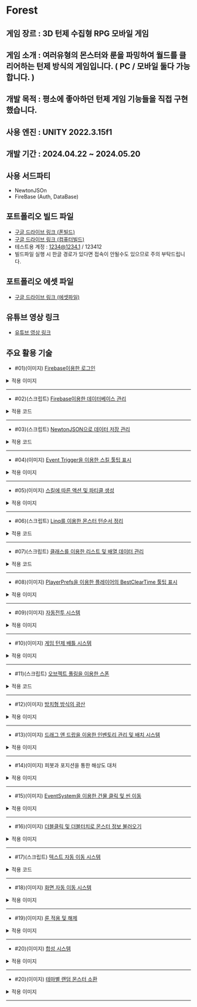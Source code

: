 # Forest
## 게임 장르 : 3D 턴제 수집형 RPG 모바일 게임
## 게임 소개 : 여러유형의 몬스터와 룬을 파밍하여 월드를 클리어하는 턴제 방식의 게임입니다. ( PC / 모바일 둘다 가능합니다. )
## 개발 목적 : 평소에 좋아하던 턴제 게임 기능들을 직접 구현 했습니다.
## 사용 엔진 : UNITY 2022.3.15f1
## 개발 기간 : 2024.04.22 ~ 2024.05.20
## 사용 서드파티
- NewtonJSOn
- FireBase (Auth, DataBase)
## 포트폴리오 빌드 파일 
- [구글 드라이브 링크 (폰빌드)](https://drive.google.com/file/d/1M6DGcc7NXsxjc8Iiz4H56YeGTWR0rZBu/view?usp=drive_link)
- [구글 드라이브 링크 (컴퓨터빌드)](https://drive.google.com/file/d/1r_VcA_yPS1Dhi6umT22NGmPqBKLu45no/view?usp=drive_link)
- 테스트용 계정 : 1234@1234.1 / 123412
- 빌드파일 실행 시 한글 경로가 있다면 접속이 안될수도 있으므로 주의 부탁드립니다.
## 포트폴리오 에셋 파일 
- [구글 드라이브 링크 (에셋파일)](https://drive.google.com/file/d/1XbgiA8YEmbkuCFdqxQFaWFG1ZAtk1Af7/view?usp=sharing)
## 유튜브 영상 링크
- [유튜브 영상 링크](https://www.youtube.com/watch?v=v50233gSmvE)
## 주요 활용 기술
- #01)(이미지) [Firebase이용한 로그인](https://cafe.naver.com/bbangnity/71)
<details>
<summary>적용 이미지</summary>
  
![로그인](./GitImage/로그인.gif)

</details>

***

- #02)(스크립트) [Firebase이용한 데이터베이스 관리](https://cafe.naver.com/bbangnity/86)
<details>
<summary>적용 코드</summary>
  
```
    public void LoadDB()  // 플레이어 데이터를 데이터베이스에서 불러오는 함수
    {
        // UserId에 있는 MonsterInventory 데이터를 데이터베이스에서 불러오기
        reference.Child(FireBaseAuthManager.Instance.UserId).Child("MonsterInven").GetValueAsync().ContinueWith(task =>
        {
            if (task.IsFaulted)
            {
                // 예외 처리
                Debug.LogError("Error getting data: " + task.Exception);
                return;
            }
            if (task.IsCompleted)
            {
                // 데이터를 JSON 형식으로 변환
                DataSnapshot snapshot = task.Result;
                string jsonData = snapshot.GetRawJsonValue();
                // JSON 데이터를 파일에 저장
                string filePath = MonsterDataManager.instance.playermonsterDataPath;
                File.WriteAllText(filePath, jsonData);
                // 파일에서 JSON 데이터 읽기
                string savedJsonData = File.ReadAllText(filePath);

                // JSON 데이터를 몬스터 데이터 리스트로 역직렬화하여 할당
                MonsterDataManager.instance.MonsterInventory = JsonConvert.DeserializeObject<PlayerMonsterData[]>(savedJsonData);
            }
        });

        // UserId에 있는 RuneInven 데이터를 데이터베이스에서 불러오기
        reference.Child(FireBaseAuthManager.Instance.UserId).Child("RuneInven").GetValueAsync().ContinueWith(task =>
        {
            if (task.IsFaulted)
            {
                // 예외 처리
                Debug.LogError("Error getting data: " + task.Exception);
                return;
            }
            if (task.IsCompleted)
            {
                // 데이터를 JSON 형식으로 변환
                DataSnapshot snapshot = task.Result;
                string jsonData = snapshot.GetRawJsonValue();
                // JSON 데이터를 파일에 저장
                string filePath = MonsterDataManager.instance.playerrunestoneDataPath;
                File.WriteAllText(filePath, jsonData);
                // 파일에서 JSON 데이터 읽기
                string savedJsonData = File.ReadAllText(filePath);

                MonsterDataManager.instance.RuneInventory = JsonConvert.DeserializeObject<RuneStone[]>(jsonData);
                // JSON 데이터를 몬스터 데이터 리스트로 역직렬화하여 할당
            }
        });
    }
```

</details>

***

- #03)(스크립트) [NewtonJSON으로 데이터 저장 관리](https://cafe.naver.com/bbangnity/101)
<details>
<summary>적용 코드</summary>
  
```
   public void SaveMonsterData() // 데이터 Json으로 저장시키는 함수
    {
        string jsonString = JsonConvert.SerializeObject(monsters);
        File.WriteAllText(monsterDataPath, jsonString);


        string jsonString3 = JsonConvert.SerializeObject(Abilitys);
        File.WriteAllText(abilityDataPath, jsonString3);

        string jsonString4 = JsonConvert.SerializeObject(runestone);
        File.WriteAllText(runestoneDataPath, jsonString4);
    }
    public void LoadMonsterData2()
    {
            Debug.LogWarning("Monster data file not found."); // 경고 메시지 출력
            TextAsset jsonFile = Resources.Load<TextAsset>("Json/monsterData");
            string jsonData = jsonFile.text;
            monsters = JsonConvert.DeserializeObject<List<MonsterData>>(jsonData);


            Debug.LogWarning("MonsterInventory data file not found."); // 경고 메시지 출력
            TextAsset jsonFile2 = Resources.Load<TextAsset>("Json/abilityData");
            string jsonData2 = jsonFile2.text;
            Abilitys = JsonConvert.DeserializeObject<List<AbilityData>>(jsonData2);

            Debug.LogWarning("runestone data file not found."); // 경고 메시지 출력
            TextAsset jsonFile3 = Resources.Load<TextAsset>("Json/runestoneDataPath");
            string jsonData3 = jsonFile3.text;
            runestone = JsonConvert.DeserializeObject<List<RuneStone>>(jsonData3);

    }
```

</details>

***
- #04)(이미지) [Event Trigger을 이용한 스킬 툴팁 표시](https://cafe.naver.com/bbangnity/88)
<details>
<summary>적용 이미지</summary>

![툴팁](./GitImage/툴팁.gif)

</details>

***

- #05)(이미지) [스킬에 따른 액션 및 파티클 생성](https://cafe.naver.com/bbangnity/95)
<details>
<summary>적용 이미지</summary>

![스킬](./GitImage/스킬.gif)

</details>

***

- #06)(스크립트) [Linq를 이용한 몬스터 턴순서 정리](https://cafe.naver.com/bbangnity/74)
<details>
<summary>적용 코드</summary>

```
    void SortByAttackSpeed()
    {
        turnspeed = turnspeed.OrderByDescending(ts => ts.Speed).ToList();

        // 공격속도가 같은 경우를 식별하여 처리
        var groups = turnspeed.GroupBy(ts => ts.Speed);
        foreach (var group in groups)
        {
            if (group.Count() > 1) // 공격속도가 같은 캐릭터가 여러 명인 경우
            {
                // 캐릭터들의 순서를 랜덤하게 섞음
                var shuffledGroup = group.OrderBy(x => Random.value);
                foreach (var ts in shuffledGroup)
                {
                    Debug.Log("Value: " + ts.value + ", Speed: " + ts.Speed);
                }
            }
            else // 공격속도가 같은 캐릭터가 없거나 한 명인 경우
            {
                foreach (var ts in group)
                {
                    Debug.Log("Value: " + ts.value + ", Speed: " + ts.Speed);
                }
            }
        }
    }
```

</details>

***

- #07)(스크립트) [클래스를 이용한 리스트 및 배열 데이터 관리](https://cafe.naver.com/bbangnity/74)
<details>
<summary>적용 코드</summary>

```
    [System.Serializable]
    public class MonsterData // 기본 몬스터 데이터 클래스
    {
    public int Code = -1;
    public int TypeValue = -1; // 0 : 광산 , 1 : 공격, 2 : 방어, 3 : 지원
    public string Imagepath;
    public int Rating;
    public string Name;
    public int Level;
    public float MaxHealth;
    public float NowHealth;
    public float Attack;
    public float Defense;
    public float Attack_Speed;
    public int HasSkill_1 = -1;
    public int HasSkill_2 = -1;
    public int HasSkill_3 = -1;
    public int HasSkill_4 = -1;
    }

    public List<MonsterData> monsters = new List<MonsterData>(); // 몬스터 데이터 리스트

```

</details>

***

- #08)(이미지) [PlayerPrefs을 이용한 플레이어의 BestClearTime 툴팁 표시](https://cafe.naver.com/bbangnity/103)
<details>
<summary>적용 이미지</summary>

![클리어타임](./GitImage/클리어타임.gif)

</details>

***

- #09)(이미지) [자동전투 시스템](https://cafe.naver.com/bbangnity/74)
<details>
<summary>적용 이미지</summary>

![자동플레이](./GitImage/자동플레이.gif)

</details>

***

- #10)(이미지) [게임 턴제 배틀 시스템](https://cafe.naver.com/bbangnity/74)
<details>
<summary>적용 이미지</summary>

![턴제](./GitImage/턴제.gif)

</details>

***

- #11)(스크립트) [오브젝트 풀링을 이용한 스폰](https://cafe.naver.com/bbangnity/92)
<details>
<summary>적용 코드</summary>

```
using System.Collections;
using System.Collections.Generic;
using UnityEngine;

public class PoolManager : MonoBehaviour
{
    // 몬스터 소환을 위한 풀 매니저 (오브젝트 풀링)

    public GameObject[] prefabs; // 프리팹 배열
    List<GameObject>[] pools; // 프리팹별로 오브젝트를 담을 풀 리스트 배열

    private void Awake()
    {
        // 프리팹 배열 길이만큼 리스트 배열 초기화
        pools = new List<GameObject>[prefabs.Length];

        // 각 프리팹별 리스트 초기화
        for (int i = 0; i < pools.Length; i++)
        {
            pools[i] = new List<GameObject>();
        }
    }

    // 오브젝트 풀에서 비활성화된 오브젝트를 가져오거나 새로 생성하여 반환
    public GameObject Get(int i)
    {
        GameObject select = null;

        // 해당 인덱스의 풀에서 비활성화된 오브젝트를 찾음
        foreach (GameObject item in pools[i])
        {
            if (!item.activeSelf)
            {
                select = item; // 비활성화된 오브젝트를 선택
                select.SetActive(true); // 활성화
                break;
            }
        }

        // 비활성화된 오브젝트를 찾지 못한 경우 새로 생성하여 풀에 추가
        if (!select)
        {
            select = Instantiate(prefabs[i], transform);
            pools[i].Add(select);
        }

        return select;
    }
}

```

</details>

***

- #12)(이미지) [방치형 방식의 광산](https://cafe.naver.com/bbangnity/78)
<details>
<summary>적용 이미지</summary>

![광산](./GitImage/광산.gif)

</details>

***

- #13)(이미지) [드래그 앤 드랍을 이용한 인벤토리 관리 및 배치 시스템](https://cafe.naver.com/bbangnity/85)
<details>
<summary>적용 이미지</summary>

![드래그드랍](./GitImage/드래그드랍.gif)

</details>

***

- #14)(이미지) 피봇과 포지션을 통한 해상도 대처
<details>
<summary>적용 이미지</summary>

![해상도](./GitImage/해상도.gif)

</details>

***

- #15)(이미지) [EventSystem을 이용한 건물 클릭 및 씬 이동](https://cafe.naver.com/bbangnity/73)
<details>
<summary>적용 이미지</summary>

![씬이동](./GitImage/씬이동.gif)

</details>

***

- #16)(이미지) [더블클릭 및 더블터치로 몬스터 정보 불러오기](https://cafe.naver.com/bbangnity/80)
<details>
<summary>적용 이미지</summary>

![더블클릭](./GitImage/더블클릭.gif)

</details>

***

- #17)(스크립트) [텍스트 자동 이동 시스템](https://cafe.naver.com/bbangnity/89)
<details>
<summary>적용 코드</summary>

```
public class TextMove : MonoBehaviour
{
    // 텍스트가 생성되면 저절로 지정한 오프셋으로 이동되게 만드는 스크립트
    public float duration = 2.0f; // 애니메이션 지속 시간
    public float endYOffset = -100.0f; // 끝 Y 오프셋

    private Text textComponent;
    private Vector3 startPosition;
    private float startTime;

    void Start()
    {
        textComponent = GetComponent<Text>();
        // 시작 시간 설정
        startTime = Time.time;
        // 시작 위치 저장
        startPosition = transform.position;
    }

    void Update()
    {
        // 현재 시간에서 시작 시간을 뺀 값의 비율 계산
        float ratio = (Time.time - startTime) / duration;
        // 보간된 Y 위치 계산
        float interpolatedY = Mathf.Lerp(startPosition.y, startPosition.y + endYOffset, ratio);
        // 텍스트 위치 업데이트
        transform.position = new Vector3(startPosition.x, interpolatedY, startPosition.z);

        // 애니메이션 종료 확인
        if (ratio >= 1.0f)
        {
            Destroy(gameObject); // 애니메이션 종료 후 텍스트 게임 오브젝트 삭제
        }
    }
}
```

</details>

***

- #18)(이미지) [화면 자동 이동 시스템](https://cafe.naver.com/bbangnity/75)
<details>
<summary>적용 이미지</summary>

![화면이동](./GitImage/화면이동.gif)

</details>

***

- #19)(이미지) [룬 적용 및 해제](https://cafe.naver.com/bbangnity/96)
<details>
<summary>적용 이미지</summary>

![룬](./GitImage/룬.gif)

</details>

***

- #20)(이미지) [합성 시스템](https://cafe.naver.com/bbangnity/98)
<details>
<summary>적용 이미지</summary>

![합성](./GitImage/합성.gif)

</details>

***

- #20)(이미지) [테마별 랜덤 몬스터 소환](https://cafe.naver.com/bbangnity/76)
<details>
<summary>적용 이미지</summary>

![소환](./GitImage/소환.gif)

</details>

***
